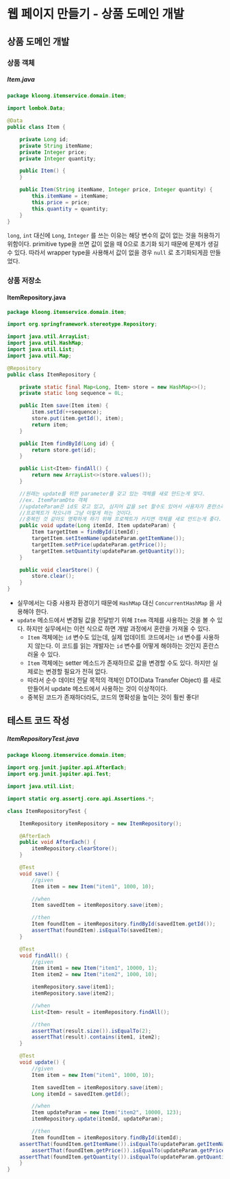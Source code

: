 # 웹 페이지 만들기 - 상품 도메인 개발

## 상품 도메인 개발

### 상품 객체
##### Item.java
```Java
package kloong.itemservice.domain.item;

import lombok.Data;

@Data
public class Item {

    private Long id;
    private String itemName;
    private Integer price;
    private Integer quantity;

    public Item() {
    }

    public Item(String itemName, Integer price, Integer quantity) {
        this.itemName = itemName;
        this.price = price;
        this.quantity = quantity;
    }
}
```

`long`, `int` 대신에 `Long`, `Integer` 를 쓰는 이유는 해당 변수의 값이 없는 것을 허용하기 위함이다. primitive type을 쓰면 값이 없을 때 0으로 초기화 되기 때문에 문제가 생길 수 있다. 따라서 wrapper type을 사용해서 값이 없을 경우 `null` 로 초기화되게끔 만들었다.

### 상품 저장소
#### ItemRepository.java
```Java
package kloong.itemservice.domain.item;

import org.springframework.stereotype.Repository;

import java.util.ArrayList;
import java.util.HashMap;
import java.util.List;
import java.util.Map;

@Repository
public class ItemRepository {

    private static final Map<Long, Item> store = new HashMap<>();
    private static long sequence = 0L;

    public Item save(Item item) {
        item.setId(++sequence);
        store.put(item.getId(), item);
        return item;
    }

    public Item findById(Long id) {
        return store.get(id);
    }

    public List<Item> findAll() {
        return new ArrayList<>(store.values());
    }

    //원래는 update를 위한 parameter를 갖고 있는 객체를 새로 만드는게 맞다.
    //ex. ItemParamDto 객체
    //updateParam은 id도 갖고 있고, 심지어 값을 set 할수도 있어서 사용자가 혼란스러울 수 있다.
    //프로젝트가 작으니까 그냥 이렇게 하는 것이다.
    //중복인 것 같아도 명확하게 하기 위해 프로젝트가 커지면 객체를 새로 만드는게 좋다.
    public void update(Long itemId, Item updateParam) {
        Item targetItem = findById(itemId);
        targetItem.setItemName(updateParam.getItemName());
        targetItem.setPrice(updateParam.getPrice());
        targetItem.setQuantity(updateParam.getQuantity());
    }

    public void clearStore() {
        store.clear();
    }
}
```

- 실무에서는 다중 사용자 환경이기 때문에 `HashMap` 대신 `ConcurrentHashMap` 을 사용해야 한다.
- `update` 메소드에서 변경될 값을 전달받기 위해 `Item` 객체를 사용하는 것을 볼 수 있다. 하지만 실무에서는 이런 식으로 하면 개발 과정에서 혼란을 가져올 수 있다.
	- `Item` 객체에는 `id` 변수도 있는데, 실제 업데이트 코드에서는 `id` 변수를 사용하지 않는다. 이 코드를 읽는 개발자는 `id` 변수를 어떻게 해야하는 것인지 혼란스러울 수 있다.
	- `Item` 객체에는 setter 메소드가 존재하므로 값을 변경할 수도 있다. 하지만 실제로는 변경할 필요가 전혀 없다.
	- 따라서 순수 데이터 전달 목적의 객체인 DTO(Data Transfer Object) 를 새로 만들어서 update 메소드에서 사용하는 것이 이상적이다.
	- 중복된 코드가 존재하더라도, 코드의 명확성을 높이는 것이 훨씬 좋다!


## 테스트 코드 작성
##### ItemRepositoryTest.java
```Java
package kloong.itemservice.domain.item;

import org.junit.jupiter.api.AfterEach;
import org.junit.jupiter.api.Test;

import java.util.List;

import static org.assertj.core.api.Assertions.*;

class ItemRepositoryTest {

    ItemRepository itemRepository = new ItemRepository();

    @AfterEach
    public void AfterEach() {
        itemRepository.clearStore();
    }

    @Test
    void save() {
        //given
        Item item = new Item("item1", 1000, 10);

        //when
        Item savedItem = itemRepository.save(item);

        //then
        Item foundItem = itemRepository.findById(savedItem.getId());
        assertThat(foundItem).isEqualTo(savedItem);
    }

    @Test
    void findAll() {
        //given
        Item item1 = new Item("item1", 10000, 1);
        Item item2 = new Item("item2", 1000, 10);

        itemRepository.save(item1);
        itemRepository.save(item2);

        //when
        List<Item> result = itemRepository.findAll();

        //then
        assertThat(result.size()).isEqualTo(2);
        assertThat(result).contains(item1, item2);
    }

    @Test
    void update() {
        //given
        Item item = new Item("item1", 1000, 10);

        Item savedItem = itemRepository.save(item);
        Long itemId = savedItem.getId();

        //when
        Item updateParam = new Item("item2", 10000, 123);
        itemRepository.update(itemId, updateParam);

        //then
        Item foundItem = itemRepository.findById(itemId);
    assertThat(foundItem.getItemName()).isEqualTo(updateParam.getItemName());
        assertThat(foundItem.getPrice()).isEqualTo(updateParam.getPrice());
    assertThat(foundItem.getQuantity()).isEqualTo(updateParam.getQuantity());
    }
}
```